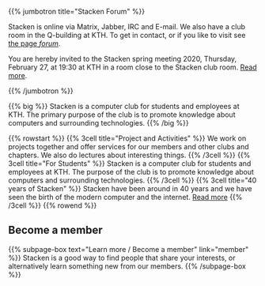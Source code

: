 <!-- 
.. title: The computer club Stacken
.. slug: index
.. description:
-->

{{% jumbotron title="Stacken Forum" %}}
<p>
    Stacken is online via Matrix, Jabber, IRC and E-mail.
    We also have a club room in the Q-building at KTH.
    To get in contact, or if you like to visit see
    <a href="/en/forum/">the page <em>forum</em></a>.
</p>
<p>
    You are hereby invited to the Stacken spring meeting 2020, Thursday, February 
27, at 19:30 at KTH in a room close to the Stacken club room.
    <a href="/en/news/2020/varmote">Read more</a>.
</p>
{{% /jumbotron %}}

{{% big %}}
    Stacken is a computer club for students and employees at KTH.
    The primary purpose of the club is to promote knowledge about
    computers and surrounding technologies.
{{% /big %}}

{{% rowstart %}}
    {{% 3cell title="Project and Activities" %}}
        We work on projects together and offer services for our
        members and other clubs and chapters. We also do lectures
        about interesting things.
    {{% /3cell %}}
    {{% 3cell title="For Students" %}}
        Stacken is a computer club for students and employees at
        KTH. The purpose of the club is to promote knowledge
        about computers and surrounding technologies.
    {{% /3cell %}}
    {{% 3cell title="40 years of Stacken" %}}
        Stacken have been around in 40 years and we have seen the
        birth of the modern computer and the internet.
        <a href="/club/history/">Read more</a>
    {{% /3cell %}}
{{% rowend %}}

## Become a member

{{% subpage-box text="Learn more / Become a member" link="member" %}}
Stacken is a good way to find people that share your interests,
or alternatively learn something new from our members.
{{% /subpage-box %}}
